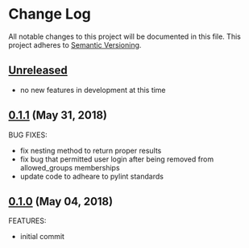 # Change Log
All notable changes to this project will be documented in this file.
This project adheres to [Semantic Versioning](http://semver.org/).

## [Unreleased](unreleased)

- no new features in development at this time

## [0.1.1](https://github.com/audio4ears/jupyterhub-ldap-authenticator/compare/0.1.0...0.1.1) (May 31, 2018)

BUG FIXES:

- fix nesting method to return proper results
- fix bug that permitted user login after being removed from allowed_groups memberships
- update code to adheare to pylint standards

## [0.1.0](https://github.com/audio4ears/jupyterhub-ldap-authenticator/compare/0.1.0...0.1.0) (May 04, 2018)

FEATURES:

- initial commit
